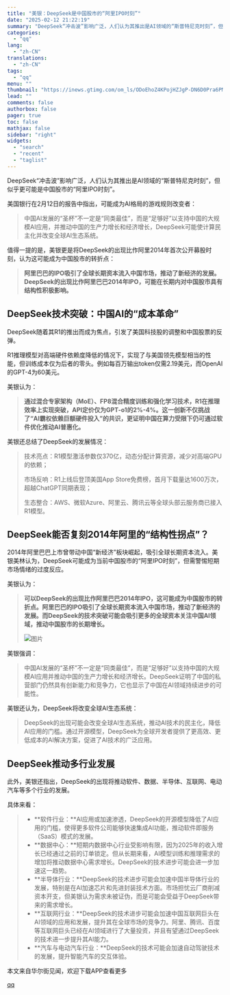 ```yaml
---
title: "美银：DeepSeek是中国股市的“阿里IPO时刻”"
date: "2025-02-12 21:22:19"
summary: "DeepSeek“冲击波”影响广泛，人们认为其推出是AI领域的“斯普特尼克时刻”，但似乎更可能是中国..."
categories:
  - "qq"
lang:
  - "zh-CN"
translations:
  - "zh-CN"
tags:
  - "qq"
menu: ""
thumbnail: "https://inews.gtimg.com/om_ls/ODoEhoZ4KPojHZJgP-DN6D0Pra6PMPI1z-duzIPIMqHbsAA_640360/0"
lead: ""
comments: false
authorbox: false
pager: true
toc: false
mathjax: false
sidebar: "right"
widgets:
  - "search"
  - "recent"
  - "taglist"
---
```


DeepSeek“冲击波”影响广泛，人们认为其推出是AI领域的“斯普特尼克时刻”，但似乎更可能是中国股市的“阿里IPO时刻”。

美国银行在2月12日的报告中指出，可能成为AI格局的游戏规则改变者：

> 中国AI发展的“圣杯”不一定是“同类最佳”，而是“足够好”以支持中国的大规模AI应用，并推动中国的生产力增长和经济增长，DeepSeek可能使计算民主化并改变全球AI生态系统。

值得一提的是，美银更是将DeepSeek的出现比作阿里2014年首次公开募股时刻，认为这可能成为中国股市的转折点：

> **阿里巴巴的IPO吸引了全球长期资本流入中国市场，推动了新经济的发展。DeepSeek的出现比作阿里巴巴2014年IPO，可能在长期内对中国股市具有结构性积极影响。**

DeepSeek技术突破：中国AI的“成本革命”
------------------------

DeepSeek随着其R1的推出而成为焦点，引发了美国科技股的调整和中国股票的反弹。

R1推理模型对高端硬件依赖度降低的情况下，实现了与美国领先模型相当的性能，但训练成本仅为后者的零头。例如每百万输出token仅需2.19美元，而OpenAI的GPT-4为60美元。

美银认为：

> **通过混合专家架构（MoE）、FP8混合精度训练和强化学习技术，R1在推理效率上实现突破，API定价仅为GPT-o1的2%-4%。这一创新不仅挑战了“AI霸权依赖巨额硬件投入”的共识，更证明中国在算力受限下仍可通过软件优化推动AI普惠化。**

美银还总结了DeepSeek的发展情况：

> 技术亮点：R1模型激活参数仅370亿，动态分配计算资源，减少对高端GPU的依赖；
> 
> 市场反响：R1上线后登顶美国App Store免费榜，首月下载量达1600万次，超越ChatGPT同期表现；
> 
> 生态整合：AWS、微软Azure、阿里云、腾讯云等全球头部云服务商已接入R1模型。

DeepSeek能否复刻2014年阿里的“结构性拐点”？
----------------------------

2014年阿里巴巴上市曾带动中国“新经济”板块崛起，吸引全球长期资本流入。美银美林认为，DeepSeek可能成为当前中国股市的“阿里IPO时刻”，但需警惕短期市场情绪的过度反应。

美银认为：

> **可以DeepSeek的出现比作阿里巴巴2014年IPO，这可能成为中国股市的转折点。阿里巴巴的IPO吸引了全球长期资本流入中国市场，推动了新经济的发展。而DeepSeek的技术突破可能会吸引更多的全球资本关注中国AI领域，推动中国股市的长期增长。**
> 
> ![图片](https://inews.gtimg.com/om_bt/OOlt-KWp9UFoK8Kcv5kfPBFEGtuddesUryQ8P0iXi53OIAA/641)

美银强调：

> 中国AI发展的“圣杯”不一定是“同类最佳”，而是“足够好”以支持中国的大规模AI应用并推动中国的生产力增长和经济增长。DeepSeek证明了中国的私营部门仍然具有创新能力和竞争力，它也显示了中国在AI领域持续进步的可能性。

美银还认为，DeepSeek将改变全球AI生态系统：

> DeepSeek的出现可能会改变全球AI生态系统，推动AI技术的民主化，降低AI应用的门槛。通过开源模型，DeepSeek为全球开发者提供了更高效、更低成本的AI解决方案，促进了AI技术的广泛应用。

DeepSeek推动多行业发展
---------------

此外，美银还指出，DeepSeek的出现将推动软件、数据、半导体、互联网、电动汽车等多个行业的发展。

具体来看：

> * **软件行业：**AI应用或加速渗透，DeepSeek的开源模型降低了AI应用的门槛，使得更多软件公司能够快速集成AI功能，推动软件即服务（SaaS）模式的发展。
> * **数据中心：**短期内数据中心行业受影响有限，因为2025年的收入增长已经通过之前的订单锁定。但从长期来看，AI模型训练和推理需求的增加将推动数据中心需求增长。DeepSeek的技术进步可能会进一步加速这一趋势。
> * **半导体行业：**DeepSeek的技术进步可能会加速中国半导体行业的发展，特别是在AI加速芯片和先进封装技术方面。市场担忧云厂商削减资本开支，但美银认为需求未被证伪，而是可能会受益于DeepSeek带来的需求增长。
> * **互联网行业：**DeepSeek的技术进步可能会加速中国互联网巨头在AI领域的应用和发展，提升其在全球市场的竞争力。阿里、腾讯、百度等互联网巨头已经在AI领域进行了大量投资，并且有望通过DeepSeek的技术进一步提升其AI能力。
> * **汽车与电动汽车行业：**DeepSeek的技术可能会加速自动驾驶技术的发展，提升智能汽车的交互体验。

本文来自华尔街见闻，欢迎下载APP查看更多

[qq](https://new.qq.com/rain/a/20250212A092HG00)
